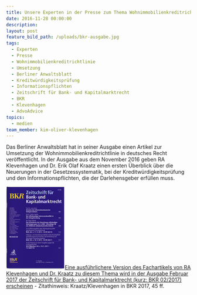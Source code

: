 ```yaml
---
title: Unsere Experten in der Presse zum Thema Wohnimmobilienkreditrichtlinie
date: 2016-11-28 00:00:00
description:
layout: post
feature_bild_path: /uploads/bkr-ausgabe.jpg
tags:
  - Experten
  - Presse
  - Wohnimmobilienkreditrichtlinie
  - Umsetzung
  - Berliner Anwaltsblatt
  - Kreditwürdigkeitsprüfung
  - Informationspflichten
  - Zeitschrift für Bank- und Kapitalmarktrecht
  - BKR
  - Klevenhagen
  - AdvoAdvice
topics:
  - medien
team_member: kim-oliver-klevenhagen
---
```



Das Berliner Anwaltsblatt hat in seiner Ausgabe einen Artikel zur Umsetzung der Wohnimmobilienkreditrichtlinie in deutsches Recht ver&ouml;ffentlicht. In der Ausgabe aus dem November 2016 geben RA Klevenhagen und Dr. Erik Olaf Kraatz einen ersten &Uuml;berblick &uuml;ber die Neuerungen in der Gesetzessystematik, bei der Kreditw&uuml;rdigkeitspr&uuml;fung und den Informationspflichten, die der Darlehensgeber erf&uuml;llen muss.

[![BKR Zeitschrift - Fremde Marke](/uploads/versions/bkr-ausgabe---x----160-227x---.jpg)](http://tintemann.de/wp-content/uploads/2017/03/BKR-2017-45-ff.-Umsetzung-Wohnimmobilienkreditrichtlinie.pdf)[Eine ausf&uuml;hrlichere Version des Fachartikels von RA Klevenhagen und Dr. Kraatz zu diesem Thema wird in der Ausgabe Februar 2017 der Zeitschrift f&uuml;r Bank- und Kapitalmarktrecht (kurz: BKR 02/2017) erscheinen](http://tintemann.de/wp-content/uploads/2017/03/BKR-2017-45-ff.-Umsetzung-Wohnimmobilienkreditrichtlinie.pdf) - Zitathinweis: Kraatz/Klevenhagen in BKR 2017, 45 ff.